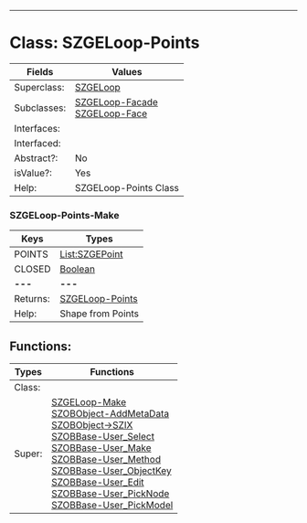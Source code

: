 ---------

# Class:	SZGELoop-Points

| Fields | Values |
| --------- | --------- |
| Superclass: | [SZGELoop](SZGELoop.html) |
| Subclasses: | [SZGELoop-Facade](SZGELoop-Facade.html) <br> [SZGELoop-Face](SZGELoop-Face.html) |
| Interfaces: |  |
| Interfaced: |  |
| Abstract?: | No |
| isValue?: | Yes |
| Help: | SZGELoop-Points Class |

### SZGELoop-Points-Make

| Keys | Types |
| --------- | --------- |
| POINTS | [List:SZGEPoint](SZGEPoint.html) |
| CLOSED | [Boolean](Boolean.html) |
| **---** | **---** |
| Returns: | [SZGELoop-Points](SZGELoop-Points.html) |
| Help: | Shape from Points |


## Functions:

| Types | Functions |
| --------- | --------- |
| Class: |  |
| Super: | [SZGELoop-Make](SZGELoop.html) <br> [SZOBObject-AddMetaData](SZOBObject.html) <br> [SZOBObject->SZIX](SZOBObject.html) <br> [SZOBBase-User_Select](SZOBBase.html) <br> [SZOBBase-User_Make](SZOBBase.html) <br> [SZOBBase-User_Method](SZOBBase.html) <br> [SZOBBase-User_ObjectKey](SZOBBase.html) <br> [SZOBBase-User_Edit](SZOBBase.html) <br> [SZOBBase-User_PickNode](SZOBBase.html) <br> [SZOBBase-User_PickModel](SZOBBase.html) |



